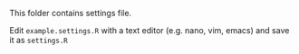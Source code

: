 This folder contains settings file.


Edit `example.settings.R` with a text editor (e.g. nano, vim, emacs)  and save it as `settings.R`

